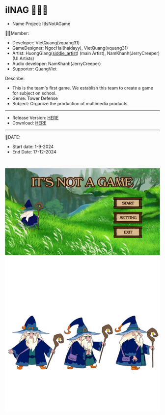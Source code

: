 # iINAG 🧙🏻‍♂️
 
 - Name Project: ItIsNotAGame

🧑‍🍳Member:
- Developer: VietQuang(vquang31)
- GameDesigner: NgocHai(haidayy), VietQuang(vquang31)
- Artist: HuongGiang([siddie_artist](https://www.instagram.com/siddie_artist/)) (main Artist), NamKhanh(JerryCreeper) (UI Artists)
- Audio developer: NamKhanh(JerryCreeper)
- Supporter: QuangViet

Describe:
- This is the team's first game. We establish this team to create a game for subject on school.
- Genre: Tower Defense
- Subject: Organize the production of multimedia products
_____________________________________________________

- Release Version: [HERE](https://github.com/vquang31/itIsNotAGame/releases/tag/main)
- Download: [HERE](https://github.com/vquang31/itIsNotAGame/releases/download/main/i2Nag.rar)
_____________________________________________________

📆DATE:
- Start date: 1-9-2024
- End Date: 17-12-2024
<br>

![Menu game](https://github.com/vquang31/itIsNotAGame/blob/master/Images/image%20(2).png "Menu game")
![Character](https://github.com/vquang31/itIsNotAGame/blob/master/Images/character.png "Character")
